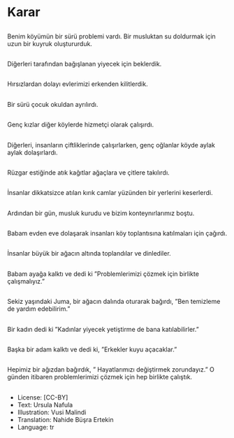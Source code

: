# Karar

##
Benim köyümün bir sürü problemi vardı. Bir musluktan su doldurmak için uzun bir kuyruk oluştururduk.

##
Diğerleri tarafından bağışlanan yiyecek için beklerdik.

##
Hırsızlardan dolayı evlerimizi erkenden kilitlerdik.

##
Bir sürü çocuk okuldan ayrılırdı.

##
Genç kızlar diğer köylerde hizmetçi olarak çalışırdı.

##
Diğerleri, insanların çiftliklerinde çalışırlarken, genç oğlanlar köyde aylak aylak dolaşırlardı.

##
Rüzgar estiğinde atık kağıtlar ağaçlara ve çitlere takılırdı.

##
İnsanlar dikkatsizce atılan kırık camlar yüzünden bir yerlerini keserlerdi.

##
Ardından bir gün, musluk kurudu ve bizim konteynırlarımız boştu.

##
Babam evden eve dolaşarak insanları köy toplantısına katılmaları için çağırdı.

##
İnsanlar büyük bir ağacın altında toplandılar ve dinlediler.

##
Babam ayağa kalktı ve dedi ki ”Problemlerimizi çözmek için birlikte çalışmalıyız.”

##
Sekiz yaşındaki Juma, bir ağacın dalında oturarak bağırdı, ”Ben temizleme de yardım edebilirim.”

##
Bir kadın dedi ki ”Kadınlar yiyecek yetiştirme de bana katılabilirler.”

##
Başka bir adam kalktı ve dedi ki, ”Erkekler kuyu açacaklar.”

##
Hepimiz bir ağızdan bağırdık, ” Hayatlarımızı değiştirmek zorundayız.” O günden itibaren problemlerimizi çözmek için hep birlikte çalıştık.

##
* License: [CC-BY]
* Text: Ursula Nafula
* Illustration: Vusi Malindi
* Translation: Nahide Büşra Ertekin
* Language: tr
